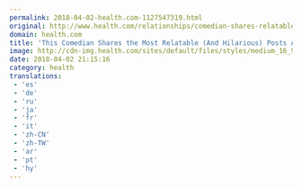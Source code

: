 ```yaml
---
permalink: 2018-04-02-health.com-1127547319.html
original: http://www.health.com/relationships/comedian-shares-relatable-instagrams-about-motherhood
domain: health.com
title: 'This Comedian Shares the Most Relatable (And Hilarious) Posts About Motherhood'
image: http://cdn-img.health.com/sites/default/files/styles/medium_16_9/public/1522700598/slack-imgs.jpg?itok=ougNnTGn
date: 2018-04-02 21:15:16
category: health
translations: 
 - 'es'
 - 'de'
 - 'ru'
 - 'ja'
 - 'fr'
 - 'it'
 - 'zh-CN'
 - 'zh-TW'
 - 'ar'
 - 'pt'
 - 'hy'
---
```


